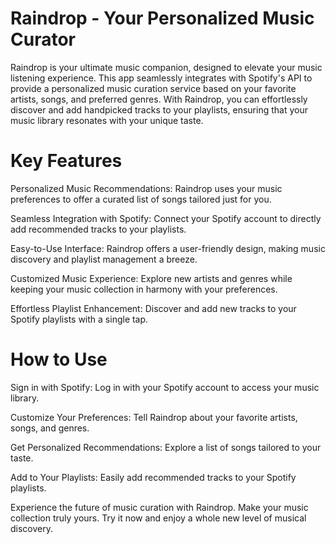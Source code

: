 # Raindrop - Your Personalized Music Curator
Raindrop is your ultimate music companion, designed to elevate your music listening experience. This app seamlessly integrates with Spotify's API to provide a personalized music curation service based on your favorite artists, songs, and preferred genres. With Raindrop, you can effortlessly discover and add handpicked tracks to your playlists, ensuring that your music library resonates with your unique taste.

# Key Features
Personalized Music Recommendations: Raindrop uses your music preferences to offer a curated list of songs tailored just for you.

Seamless Integration with Spotify: Connect your Spotify account to directly add recommended tracks to your playlists.

Easy-to-Use Interface: Raindrop offers a user-friendly design, making music discovery and playlist management a breeze.

Customized Music Experience: Explore new artists and genres while keeping your music collection in harmony with your preferences.

Effortless Playlist Enhancement: Discover and add new tracks to your Spotify playlists with a single tap.

# How to Use
Sign in with Spotify: Log in with your Spotify account to access your music library.

Customize Your Preferences: Tell Raindrop about your favorite artists, songs, and genres.

Get Personalized Recommendations: Explore a list of songs tailored to your taste.

Add to Your Playlists: Easily add recommended tracks to your Spotify playlists.

Experience the future of music curation with Raindrop. Make your music collection truly yours. Try it now and enjoy a whole new level of musical discovery.
